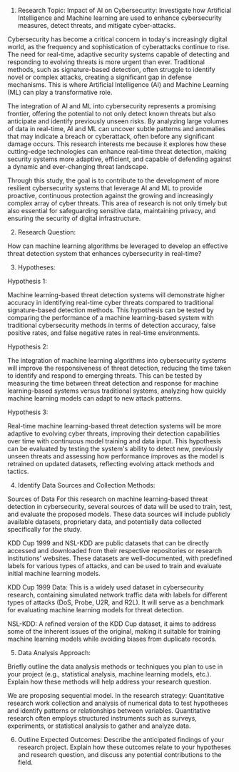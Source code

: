 1.	Research Topic: Impact of AI on Cybersecurity: Investigate how Artificial Intelligence and Machine learning are used to enhance cybersecurity measures, detect threats, and mitigate cyber-attacks.

Cybersecurity has become a critical concern in today's increasingly digital world, as the frequency and sophistication of cyberattacks continue to rise. The need for real-time, adaptive security systems capable of detecting and responding to evolving threats is more urgent than ever. Traditional methods, such as signature-based detection, often struggle to identify novel or complex attacks, creating a significant gap in defense mechanisms. This is where Artificial Intelligence (AI) and Machine Learning (ML) can play a transformative role.

The integration of AI and ML into cybersecurity represents a promising frontier, offering the potential to not only detect known threats but also anticipate and identify previously unseen risks. By analyzing large volumes of data in real-time, AI and ML can uncover subtle patterns and anomalies that may indicate a breach or cyberattack, often before any significant damage occurs. This research interests me because it explores how these cutting-edge technologies can enhance real-time threat detection, making security systems more adaptive, efficient, and capable of defending against a dynamic and ever-changing threat landscape.

Through this study, the goal is to contribute to the development of more resilient cybersecurity systems that leverage AI and ML to provide proactive, continuous protection against the growing and increasingly complex array of cyber threats. This area of research is not only timely but also essential for safeguarding sensitive data, maintaining privacy, and ensuring the security of digital infrastructure.

2.	Research Question:
   
How can machine learning algorithms be leveraged to develop an effective threat detection system that enhances cybersecurity in real-time?

3.	Hypotheses:

Hypothesis 1: 

Machine learning-based threat detection systems will demonstrate higher accuracy in identifying real-time cyber threats compared to traditional signature-based detection methods.
This hypothesis can be tested by comparing the performance of a machine learning-based system with traditional cybersecurity methods in terms of detection accuracy, false positive rates, and false negative rates in real-time environments.

Hypothesis 2: 

The integration of machine learning algorithms into cybersecurity systems will improve the responsiveness of threat detection, reducing the time taken to identify and respond to emerging threats.
This can be tested by measuring the time between threat detection and response for machine learning-based systems versus traditional systems, analyzing how quickly machine learning models can adapt to new attack patterns.

Hypothesis 3: 

Real-time machine learning-based threat detection systems will be more adaptive to evolving cyber threats, improving their detection capabilities over time with continuous model training and data input.
This hypothesis can be evaluated by testing the system's ability to detect new, previously unseen threats and assessing how performance improves as the model is retrained on updated datasets, reflecting evolving attack methods and tactics.
   

4.	Identify Data Sources and Collection Methods:

Sources of Data
For this research on machine learning-based threat detection in cybersecurity, several sources of data will be used to train, test, and evaluate the proposed models. These data sources will include publicly available datasets, proprietary data, and potentially data collected specifically for the study.

KDD Cup 1999 and NSL-KDD are public datasets that can be directly accessed and downloaded from their respective repositories or research institutions’ websites. These datasets are well-documented, with predefined labels for various types of attacks, and can be used to train and evaluate initial machine learning models.

KDD Cup 1999 Data: This is a widely used dataset in cybersecurity research, containing simulated network traffic data with labels for different types of attacks (DoS, Probe, U2R, and R2L). It will serve as a benchmark for evaluating machine learning models for threat detection.

NSL-KDD: A refined version of the KDD Cup dataset, it aims to address some of the inherent issues of the original, making it suitable for training machine learning models while avoiding biases from duplicate records.


5.	Data Analysis Approach:
   
Briefly outline the data analysis methods or techniques you plan to use in your project (e.g., statistical analysis, machine learning models, etc.). Explain how these methods will help address your research question.

We are proposing sequential model. In  the research strategy: Quantitative research work collection and analysis of numerical data
to test hypotheses and identify patterns or relationships between variables. Quantitative
research often employs structured instruments such as surveys, experiments, or statistical
analysis to gather and analyze data.



6.	Outline Expected Outcomes:
Describe the anticipated findings of your research project. Explain how these outcomes relate to your hypotheses and research question, and discuss any potential contributions to the field.
